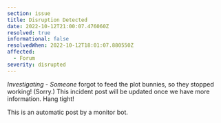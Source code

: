 ```yaml
---
section: issue
title: Disruption Detected
date: 2022-10-12T21:00:07.476060Z
resolved: true
informational: false
resolvedWhen: 2022-10-12T18:01:07.880550Z
affected:
  - Forum
severity: disrupted
---
```

*Investigating* - _Someone_ forgot to feed the plot bunnies, so they stopped working! (Sorry.) This incident post will be updated once we have more information. Hang tight!

This is an automatic post by a monitor bot.
        